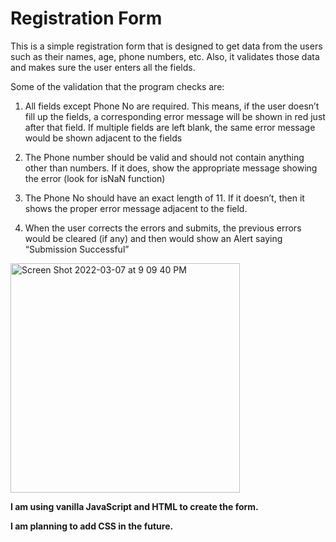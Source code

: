 # Registration Form
This is a simple registration form that is designed to get data from the users such as their names, age, phone numbers, etc. Also, it validates those data and makes sure the user enters all the fields. 

Some of the validation that the program checks are:

1. All fields except Phone No are required. 
This means, if the user doesn’t fill up the fields, a corresponding error message will be shown in red just after that field. 
If multiple fields are left blank, the same error message would be shown adjacent to the fields

2. The Phone number should be valid and should not contain anything other than numbers. 
If it does, show the appropriate message showing the error (look for isNaN function)

3. The Phone No should have an exact length of 11. If it doesn’t, then it shows the proper error message adjacent to the field.

4. When the user corrects the errors and submits, the previous errors would be cleared (if any) and then would show an 
Alert saying “Submission Successful”

<img width="367" alt="Screen Shot 2022-03-07 at 9 09 40 PM" src="https://user-images.githubusercontent.com/67757251/157158850-4fbe4c55-da5d-4433-9e25-2dacd61b65ed.png">

**I am using vanilla JavaScript and HTML to create the form.**

**I am planning to add CSS in the future.**
